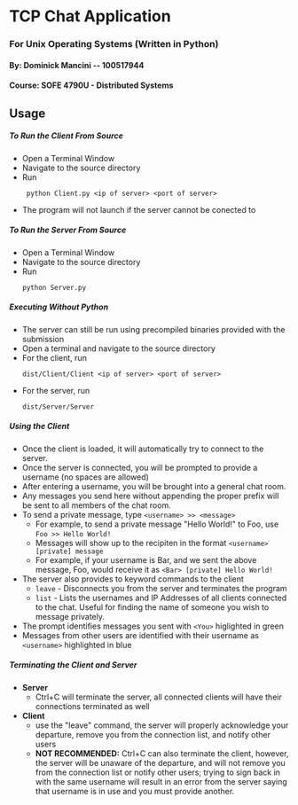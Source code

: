 # TCP Chat Application
### For Unix Operating Systems (Written in Python)

#### By: Dominick Mancini -- 100517944 ####
#### Course: SOFE 4790U - Distributed Systems ####

## Usage
##### To Run the Client From Source #####
* Open a Terminal Window
* Navigate to the source directory
* Run
    ```
     python Client.py <ip of server> <port of server>
    ```
* The program will not launch if the server cannot be conected to

##### To Run the Server From Source #####
* Open a Terminal Window
* Navigate to the source directory
* Run
    ```
    python Server.py
    ```

##### Executing Without Python #####
* The server can still be run using precompiled binaries provided with the submission
* Open a terminal and navigate to the source directory
* For the client, run
    ```
    dist/Client/Client <ip of server> <port of server>
    ```
* For the server, run
    ```
    dist/Server/Server
    ```

##### Using the Client #####
* Once the client is loaded, it will automatically try to connect to the server.
* Once the server is connected, you will be prompted to provide a username (no spaces are allowed)
* After entering a username, you will be brought into a general chat room.
* Any messages you send here without appending the proper prefix will be sent to all members of the chat room.
* To send a private message, type ```<username> >> <message>```
    * For example, to send a private message "Hello World!" to Foo, use ```Foo >> Hello World!```
    * Messages will show up to the recipiten in the format ```<username> [private] message```
    * For example, if your username is Bar, and we sent the above message, Foo, would receive it as ```<Bar> [private] Hello World!```
* The server also provides to keyword commands to the client
    * ```leave``` - Disconnects you from the server and terminates the program
    * ```list``` - Lists the usernames and IP Addresses of all clients connected to the chat. Useful for finding the name of someone you wish to message privately.
* The prompt identifies messages you sent with ```<You>``` higlighted in green
* Messages from other users are identified with their username as ```<username>``` highlighted in blue

##### Terminating the Client and Server #####
* **Server**
    * Ctrl+C will terminate the server, all connected clients will have their connections terminated as well
* **Client**
    * use the "leave" command, the server will properly acknowledge your departure, remove you from the connection list, and notify other users
    * **NOT RECOMMENDED:** Ctrl+C can also terminate the client, however, the server will be unaware of the departure, and will not remove you from the connection list or notify other users; trying to sign back in with the same username will result in an error from the server saying that username is in use and you must provide another.
